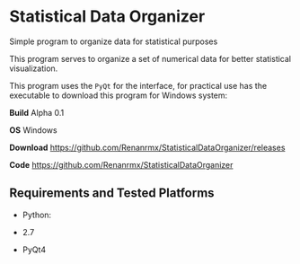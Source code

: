 # Statistical Data Organizer
Simple program to organize data for statistical purposes

This program serves to organize a set of numerical data
for better statistical visualization.

This program uses the ``PyQt`` for the interface, for practical use has the executable to download this program for Windows system:

**Build**          Alpha 0.1

**OS**             Windows

**Download**       https://github.com/Renanrmx/StatisticalDataOrganizer/releases

**Code**           https://github.com/Renanrmx/StatisticalDataOrganizer


Requirements and Tested Platforms
------------------------------------

- Python: 

 - 2.7
 - PyQt4
